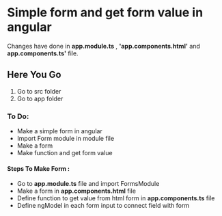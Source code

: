 # Simple form and get form value in angular

Changes have done  in **app.module.ts** ,  **'app.components.html'** and **app.components.ts'** file.
## Here You Go
  1. Go to src folder 
  2. Go to app folder 
###  To Do: 
* Make a simple form in angular
* Import Form module in module file
* Make a form
* Make function and get form value
 

 #### Steps To Make Form :
  * Go to **app.module.ts** file and import FormsModule 
  * Make a form in **app.components.html** file
  * Define function to get value from html form in **app.components.ts** file
  * Define ngModel in each form input to connect field with form   
